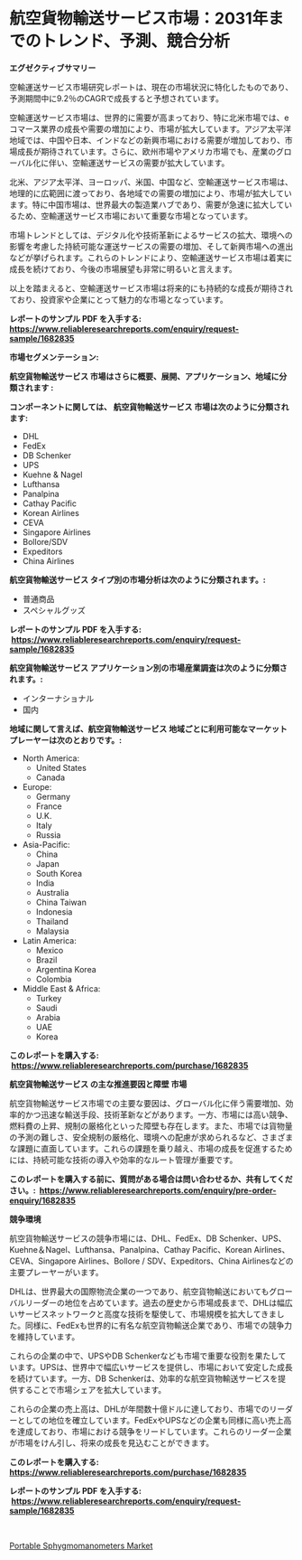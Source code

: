 <p><h1>航空貨物輸送サービス市場：2031年までのトレンド、予測、競合分析</h1></p><p><strong>エグゼクティブサマリー</strong></p>
<p><p>空輸運送サービス市場研究レポートは、現在の市場状況に特化したものであり、予測期間中に9.2％のCAGRで成長すると予想されています。</p><p>空輸運送サービス市場は、世界的に需要が高まっており、特に北米市場では、eコマース業界の成長や需要の増加により、市場が拡大しています。アジア太平洋地域では、中国や日本、インドなどの新興市場における需要が増加しており、市場成長が期待されています。さらに、欧州市場やアメリカ市場でも、産業のグローバル化に伴い、空輸運送サービスの需要が拡大しています。</p><p>北米、アジア太平洋、ヨーロッパ、米国、中国など、空輸運送サービス市場は、地理的に広範囲に渡っており、各地域での需要の増加により、市場が拡大しています。特に中国市場は、世界最大の製造業ハブであり、需要が急速に拡大しているため、空輸運送サービス市場において重要な市場となっています。</p><p>市場トレンドとしては、デジタル化や技術革新によるサービスの拡大、環境への影響を考慮した持続可能な運送サービスの需要の増加、そして新興市場への進出などが挙げられます。これらのトレンドにより、空輸運送サービス市場は着実に成長を続けており、今後の市場展望も非常に明るいと言えます。</p><p>以上を踏まえると、空輸運送サービス市場は将来的にも持続的な成長が期待されており、投資家や企業にとって魅力的な市場となっています。</p></p>
<p><strong>レポートのサンプル PDF を入手する: <a href="https://www.reliableresearchreports.com/enquiry/request-sample/1682835">https://www.reliableresearchreports.com/enquiry/request-sample/1682835</a></strong></p>
<p><strong>市場セグメンテーション:</strong></p>
<p><strong> 航空貨物輸送サービス 市場はさらに概要、展開、アプリケーション、地域に分類されます :</strong></p>
<p><strong>コンポーネントに関しては、 航空貨物輸送サービス 市場は次のように分類されます: &nbsp;</strong></p>
<p><ul><li>DHL</li><li>FedEx</li><li>DB Schenker</li><li>UPS</li><li>Kuehne & Nagel</li><li>Lufthansa</li><li>Panalpina</li><li>Cathay Pacific</li><li>Korean Airlines</li><li>CEVA</li><li>Singapore Airlines</li><li>Bollore/SDV</li><li>Expeditors</li><li>China Airlines</li></ul></p>
<p><strong> 航空貨物輸送サービス タイプ別の市場分析は次のように分類されます。:</strong></p>
<p><ul><li>普通商品</li><li>スペシャルグッズ</li></ul></p>
<p><strong>レポートのサンプル PDF を入手する: &nbsp;<a href="https://www.reliableresearchreports.com/enquiry/request-sample/1682835">https://www.reliableresearchreports.com/enquiry/request-sample/1682835</a></strong></p>
<p><strong> 航空貨物輸送サービス アプリケーション別の市場産業調査は次のように分類されます。:</strong></p>
<p><ul><li>インターナショナル</li><li>国内</li></ul></p>
<p><strong>地域に関して言えば、航空貨物輸送サービス 地域ごとに利用可能なマーケットプレーヤーは次のとおりです。:</strong></p>
<p><ul>
    <li>
        North America:
        <ul>
            <li>United States</li>
            <li>Canada</li>
        </ul>
    </li>
    <li>
        Europe:
        <ul>
            <li>Germany</li>
            <li>France</li>
            <li>U.K.</li>
            <li>Italy</li>
            <li>Russia</li>
        </ul>
    </li>
    <li>
        Asia-Pacific:
        <ul>
            <li>China</li>
            <li>Japan</li>
            <li>South Korea</li>
            <li>India</li>
            <li>Australia</li>
            <li>China Taiwan</li>
            <li>Indonesia</li>
            <li>Thailand</li>
            <li>Malaysia</li>
        </ul>
    </li>
    <li>
        Latin America:
        <ul>
            <li>Mexico</li>
            <li>Brazil</li>
            <li>Argentina Korea</li>
            <li>Colombia</li>
        </ul>
    </li>
    <li>
        Middle East & Africa:
        <ul>
            <li>Turkey</li>
            <li>Saudi</li>
            <li>Arabia</li>
            <li>UAE</li>
            <li>Korea</li>
        </ul>
    </li>
    </ul></p>
<p><strong>このレポートを購入する: &nbsp;<a href="https://www.reliableresearchreports.com/purchase/1682835">https://www.reliableresearchreports.com/purchase/1682835</a></strong></p>
<p><strong>航空貨物輸送サービス の主な推進要因と障壁 市場</strong></p>
<p><p>航空貨物輸送サービス市場での主要な要因は、グローバル化に伴う需要増加、効率的かつ迅速な輸送手段、技術革新などがあります。一方、市場には高い競争、燃料費の上昇、規制の厳格化といった障壁も存在します。また、市場では貨物量の予測の難しさ、安全規制の厳格化、環境への配慮が求められるなど、さまざまな課題に直面しています。これらの課題を乗り越え、市場の成長を促進するためには、持続可能な技術の導入や効率的なルート管理が重要です。</p></p>
<p><strong>このレポートを購入する前に、質問がある場合は問い合わせるか、共有してください。:&nbsp; <a href="https://www.reliableresearchreports.com/enquiry/pre-order-enquiry/1682835">https://www.reliableresearchreports.com/enquiry/pre-order-enquiry/1682835</a></strong></p>
<p><strong>競争環境</strong></p>
<p><p>航空貨物輸送サービスの競争市場には、DHL、FedEx、DB Schenker、UPS、Kuehne＆Nagel、Lufthansa、Panalpina、Cathay Pacific、Korean Airlines、CEVA、Singapore Airlines、Bollore / SDV、Expeditors、China Airlinesなどの主要プレーヤーがいます。</p><p>DHLは、世界最大の国際物流企業の一つであり、航空貨物輸送においてもグローバルリーダーの地位を占めています。過去の歴史から市場成長まで、DHLは幅広いサービスネットワークと高度な技術を駆使して、市場規模を拡大してきました。同様に、FedExも世界的に有名な航空貨物輸送企業であり、市場での競争力を維持しています。</p><p>これらの企業の中で、UPSやDB Schenkerなども市場で重要な役割を果たしています。UPSは、世界中で幅広いサービスを提供し、市場において安定した成長を続けています。一方、DB Schenkerは、効率的な航空貨物輸送サービスを提供することで市場シェアを拡大しています。</p><p>これらの企業の売上高は、DHLが年間数十億ドルに達しており、市場でのリーダーとしての地位を確立しています。FedExやUPSなどの企業も同様に高い売上高を達成しており、市場における競争をリードしています。これらのリーダー企業が市場をけん引し、将来の成長を見込むことができます。</p></p>
<p><strong>このレポートを購入する: &nbsp; <a href="https://www.reliableresearchreports.com/purchase/1682835">https://www.reliableresearchreports.com/purchase/1682835</a></strong></p>
<p><strong>レポートのサンプル PDF を入手する: &nbsp;<a href="https://www.reliableresearchreports.com/enquiry/request-sample/1682835">https://www.reliableresearchreports.com/enquiry/request-sample/1682835</a></strong><strong></strong></p>
<p>&nbsp;</p>
<p><p><a href="https://metal-farmhouse-e95.notion.site/Insights-into-Portable-Sphygmomanometers-Market-Size-Analysing-Market-Share-Trends-and-Growth-fro-0012993025b7465ea1bdab489b498233">Portable Sphygmomanometers Market</a></p></p>